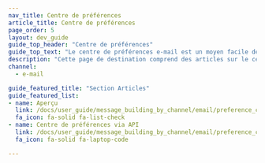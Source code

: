 ```yaml
---
nav_title: Centre de préférences
article_title: Centre de préférences
page_order: 5
layout: dev_guide
guide_top_header: "Centre de préférences"
guide_top_text: "Le centre de préférences e-mail est un moyen facile de gérer les utilisateurs qui reçoivent certains groupes de newsletters. Lisez ces articles pour savoir comment créer et gérer votre centre de préférences au moyen du tableau de bord ou via l’API."
description: "Cette page de destination comprend des articles sur le centre de préférences de courrier électronique Braze et la manière d’utiliser l’API du centre de préférences."
channel:
  - e-mail

guide_featured_title: "Section Articles"
guide_featured_list:
- name: Aperçu
  link: /docs/user_guide/message_building_by_channel/email/preference_center/preference_center/
  fa_icon: fa-solid fa-list-check
- name: Centre de préférences via API
  link: /docs/user_guide/message_building_by_channel/email/preference_center/preference_center_via_api/
  fa_icon: fa-solid fa-laptop-code

---
```

<br><br>
